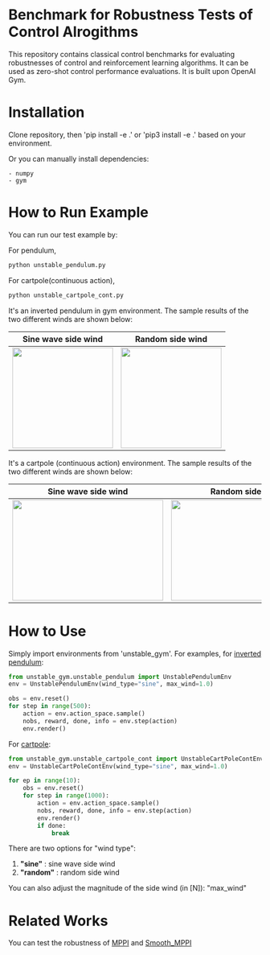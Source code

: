 # Benchmark for Robustness Tests of Control Alrogithms

This repository contains classical control benchmarks for evaluating robustnesses of control and reinforcement learning algorithms. It can be used as zero-shot control performance evaluations. It is built upon OpenAI Gym.

# Installation

Clone repository, then 'pip install -e .' or 'pip3 install -e .' based on your environment.

Or you can manually install dependencies:

    - numpy
    - gym

# How to Run Example

You can run our test example by:

For pendulum,
```bash
python unstable_pendulum.py
```
For cartpole(continuous action),
```bash
python unstable_cartpole_cont.py
```

It's an inverted pendulum in gym environment. The sample results of the two different winds are shown below:

|                                                              Sine wave side wind                                                               |                                                                Random side wind                                                                |
| :--------------------------------------------------------------------------------------------------------------------------------------------: | :--------------------------------------------------------------------------------------------------------------------------------------------: |
| <img src="https://user-images.githubusercontent.com/40379815/143234809-686f1395-2bac-4d33-a5c8-910c6c9bf9aa.gif" width="200px" height="200px"> | <img src="https://user-images.githubusercontent.com/40379815/143234945-3585a0bf-eb56-4c94-9a54-72bab8169c79.gif" width="200px" height="200px"> |

It's a cartpole (continuous action) environment. The sample results of the two different winds are shown below:

|                                                              Sine wave side wind                                                               |                                                                Random side wind                                                                |
| :--------------------------------------------------------------------------------------------------------------------------------------------: | :--------------------------------------------------------------------------------------------------------------------------------------------: |
| <img src="https://user-images.githubusercontent.com/95032544/144069804-4770f193-6802-4f4f-baa3-f355a764ae1e.gif" width="300px" height="200px"> | <img src="https://user-images.githubusercontent.com/95032544/144069981-e63dbaea-0acb-4cc1-b457-ee1bd068672f.gif" width="300px" height="200px"> |

# How to Use

Simply import environments from 'unstable_gym'. For examples, for [inverted pendulum](https://github.com/ktk1501/unstable_gym/blob/master/unstable_pendulum.py):

```python
from unstable_gym.unstable_pendulum import UnstablePendulumEnv
env = UnstablePendulumEnv(wind_type="sine", max_wind=1.0)

obs = env.reset()
for step in range(500):
    action = env.action_space.sample()
    nobs, reward, done, info = env.step(action)
    env.render()
```
For [cartpole](https://github.com/ktk1501/unstable_gym/blob/master/unstable_cartpole_cont.py):

```python
from unstable_gym.unstable_cartpole_cont import UnstableCartPoleContEnv
env = UnstableCartPoleContEnv(wind_type="sine", max_wind=1.0)

for ep in range(10):
    obs = env.reset()
    for step in range(1000):
        action = env.action_space.sample()
        nobs, reward, done, info = env.step(action)
        env.render()
        if done:
            break
```
There are two options for "wind type":

1.  **"sine"** : sine wave side wind
2.  **"random"** : random side wind

You can also adjust the magnitude of the side wind (in [N]): "max_wind"

# Related Works

You can test the robustness of [MPPI](https://github.com/UM-ARM-Lab/pytorch_mppi) and [Smooth_MPPI](https://github.com/ktk1501/smooth-mppi-pytorch)
